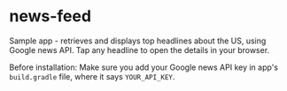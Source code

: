 # news-feed
Sample app - retrieves and displays top headlines about the US, using Google news API. 
Tap any headline to open the details in your browser.

Before installation:
Make sure you add your Google news API key in app's `build.gradle` file, where it says `YOUR_API_KEY`. 
